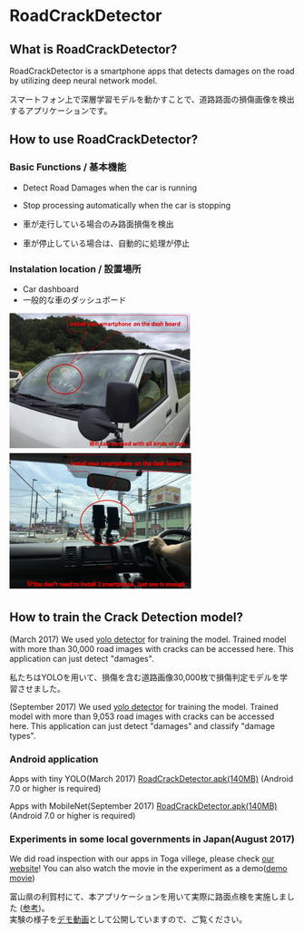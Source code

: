 # RoadCrackDetector

## What is RoadCrackDetector?
RoadCrackDetector is a smartphone apps that detects damages on the road by utilizing deep neural network model.

スマートフォン上で深層学習モデルを動かすことで、道路路面の損傷画像を検出するアプリケーションです。

## How to use RoadCrackDetector?
### Basic Functions / 基本機能
- Detect Road Damages when the car is running
- Stop processing automatically when the car is stopping

- 車が走行している場合のみ路面損傷を検出
- 車が停止している場合は、自動的に処理が停止

### Instalation location / 設置場所
- Car dashboard
- 一般的な車のダッシュボード

<img alt="img1" src="./images/installation2.png" width="320px"/>
<img alt="img2" src="./images/installation1.png" width="320px"/>


## How to train the Crack Detection model?
(March 2017)
We used [yolo detector](https://pjreddie.com/darknet/yolo/ "yolo web") for training the model.
Trained model with more than 30,000 road images with cracks can be accessed here.
This application can just detect "damages".

私たちはYOLOを用いて、損傷を含む道路画像30,000枚で損傷判定モデルを学習させました。

(September 2017)
We used [yolo detector](https://pjreddie.com/darknet/yolo/ "yolo web") for training the model.
Trained model with more than 9,053 road images with cracks can be accessed here.
This application can just detect "damages" and classify "damage types".


### Android application
Apps with tiny YOLO(March 2017)
[RoadCrackDetector.apk(140MB)](./apk/RoadCrackDetector.apk)
(Android 7.0 or higher is required)

Apps with MobileNet(September 2017)
[RoadCrackDetector.apk(140MB)](./apk/RoadCrackDetector.apk)
(Android 7.0 or higher is required)


### Experiments in some local governments in Japan(August 2017)
We did road inspection with our apps in Toga villege, please check [our website](http://sekilab.iis.u-tokyo.ac.jp/archives/category/news#post-1882)!
You can also watch the movie in the experiment as a demo([demo movie](https://youtu.be/P74Hl0vr1-Y))

富山県の利賀村にて、本アプリケーションを用いて実際に路面点検を実施しました ([参考](http://sekilab.iis.u-tokyo.ac.jp/archives/category/news#post-1882))。<br>
実験の様子を[デモ動画](https://youtu.be/P74Hl0vr1-Y)として公開していますので、ご覧ください。



